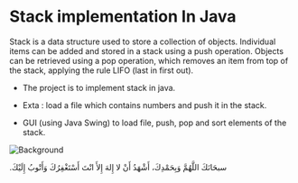 # Stack implementation In Java

Stack is a data structure used to store a collection of objects. Individual items can be added and stored in a stack using a push operation. Objects can be retrieved using a pop operation, which removes an item from top of the stack, applying the rule LIFO (last in first out).

- The project is to implement stack in java.

- Exta : load a file which contains numbers and push it in the stack.


- GUI (using Java Swing) to load file, push, pop and sort elements of the stack.

![Background](https://i.imgur.com/hQAn35n.png)




.سبحَانَكَ اللَّهُمَّ وَبِحَمْدِكَ، أَشْهَدُ أَنْ لا إِلهَ إِلأَ انْتَ أَسْتَغْفِرُكَ وَأَتْوبُ إِلَيْكَ

